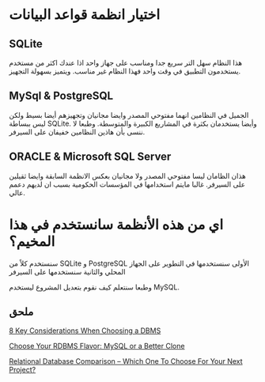 # اختيار انظمة قواعد البيانات

## SQLite

هذا النظام سهل التر سريع جدا ومناسب على جهاز واحد اذا عندك اكثر من مستخدم يستخدمون التطبيق في وقت واحد فهذا النظام غير مناسب. ويتميز بسهولة التجهيز.

## MySql & PostgreSQL

الجميل في النظامين انهما مفتوحي المصدر وايضا مجانيان وتجهيزهم أيضا بسيط ولكن ليس ببساطة SQLite. وأيضا يستخدمان بكثرة في المشاريع الكبيرة والمتوسطة. وطبعا لا ننسى بأن هاذين النظامين خفيفان على السيرفر.

## ORACLE & Microsoft SQL Server

هذان الظامان ليسا مفتوحي المصدر ولا مجانيان بعكس الانظمة السابقة وايضا ثقيلين على السيرفر. غالبا مايتم استخدامها في المؤسسات الحكومية بسبب ان لديهم دعمم عالي.

# اي من هذه الأنظمة سانستخدم في هذا المخيم؟

سنستخدم كلاً من SQLite و PostgreSQL الأولى سنستخدمها في التطوير على الجهاز المحلي والثانية سنستخدمها على السيرفر

وطبعا سنتعلم كيف نقوم بتعديل المشروع ليستخدم MySQL.

## ملحق

[8 Key Considerations When Choosing a DBMS](https://blog.paessler.com/key-considerations-when-choosing-a-dbms)

[Choose Your RDBMS Flavor: MySQL or a Better Clone](https://medium.com/linode-cube/choose-your-rdbms-flavor-mysql-or-a-better-clone-48dacb52a081)

[Relational Database Comparison – Which One To Choose For Your Next Project?](https://boosthigh.com/relational-database-comparison/)